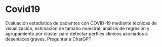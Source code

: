 # Covid19
Evaluación estadística de pacientes con COVID-19 mediante técnicas de visualización, estimación de tamaño muestral, análisis de regresión y agrupamiento por clúster para detectar perfiles clínicos asociados a desenlaces graves.          Preguntar a ChatGPT
